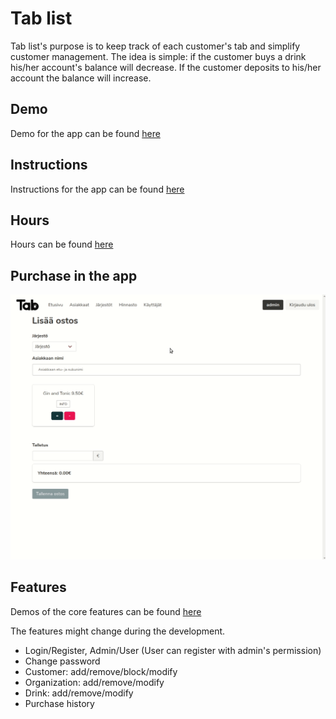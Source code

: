 # Tab list

Tab list's purpose is to keep track of each customer's tab and simplify customer management. The idea is simple: if the customer buys a drink his/her account's balance will decrease. If the customer deposits to his/her account the balance will increase.

## Demo

Demo for the app can be found [here](https://tab-list.herokuapp.com/)

## Instructions

Instructions for the app can be found [here](./docs/instructions.md)

## Hours

Hours can be found [here](./docs/hours.md)

## Purchase in the app

![Ordering gif](./docs/gif/ordering.gif)

## Features

Demos of the core features can be found [here](./docs/instructions.md)

The features might change during the development.

- Login/Register, Admin/User (User can register with admin's permission)
- Change password
- Customer: add/remove/block/modify
- Organization: add/remove/modify
- Drink: add/remove/modify
- Purchase history
